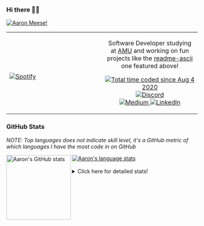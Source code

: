### Hi there 👋🏻
[![Aaron Meese!](https://user-images.githubusercontent.com/17814535/88975338-a2aabf00-d27f-11ea-963f-8a19608716b4.png)](https://github.com/ajmeese7/readme-ascii "README ASCII")

<!-- Modified from project here: https://github.com/novatorem/novatorem -->
<table width="100%"> 
  <tr>
  <td width="50%">
      
&nbsp; <br> [![Spotify](https://ajmeese7.vercel.app/api/spotify)](https://open.spotify.com/user/ajmeese)

  </td>
  <td width="50%">
    <p align="center">
    Software Developer studying at <a href="https://www.amu.apus.edu/">AMU</a> and working on fun 
    projects like the <a href="https://github.com/ajmeese7/readme-ascii">readme-ascii</a> one featured above!
    </p>
    <p align="center">
      <a href="https://wakatime.com/@f726891d-3b02-46cd-9b60-e8c59f9e2b14">
        <img src="https://wakatime.com/badge/user/f726891d-3b02-46cd-9b60-e8c59f9e2b14.svg" alt="Total time coded since Aug 4 2020" title="WakaTime" />
      </a>
      <a href="http://link.aaronmeese.com/discord">
        <img src="https://img.shields.io/badge/discord-ajmeese7%234835-369?style=flat-square&logo=discord&logoColor=white&color=purple" alt="Discord" title="Discord">
      </a>
      <br />
      <a href="https://link.aaronmeese.com/medium">
        <img src="https://img.shields.io/badge/medium-ajmeese7-1DB954?style=flat-square&logo=medium&logoColor=white" alt="Medium" title="Medium">
      </a>
      <a href="https://link.aaronmeese.com/linkedin">
        <img src="https://img.shields.io/badge/linkedIn-aaronmeese-1DB954?style=flat-square&logo=linkedin&logoColor=white&color=blue" alt="LinkedIn" title="LinkedIn">
      </a>
    </p>
  </td>

</table>

[//]: <> (The `&nbsp;` is to have Aphelion take up more space)

### GitHub Stats ###
*NOTE: Top languages does not indicate skill level, it's a GitHub metric of which languages I have the most code in on GitHub*

<a href="https://profile-summary-for-github.com/user/ajmeese7">
  <img align="left" height="170px" src="https://github-readme-stats.vercel.app/api?username=ajmeese7&show_icons=true&line_height=27&count_private=true&include_all_commits=true" alt="Aaron's GitHub stats"/>
  <img src="https://github-readme-stats.vercel.app/api/top-langs/?username=ajmeese7&hide_langs_below=5&layout=compact" alt="Aaron's language stats"/>
</a>

<br />
<br />
<details>
<summary>Click here for detailed stats!</summary>

### :zap: Recent Activity
<!--START_SECTION:activity-->
1. 🗣 Commented on [#1577](https://github.com/spicetify/spicetify-cli/issues/1577) in [spicetify/spicetify-cli](https://github.com/spicetify/spicetify-cli)
2. 🗣 Commented on [#2109](https://github.com/JanDeDobbeleer/oh-my-posh/issues/2109) in [JanDeDobbeleer/oh-my-posh](https://github.com/JanDeDobbeleer/oh-my-posh)
3. ❗️ Opened issue [#2109](https://github.com/JanDeDobbeleer/oh-my-posh/issues/2109) in [JanDeDobbeleer/oh-my-posh](https://github.com/JanDeDobbeleer/oh-my-posh)
4. 🎉 Merged PR [#73](https://github.com/ajmeese7/aaronmeese.com/pull/73) in [ajmeese7/aaronmeese.com](https://github.com/ajmeese7/aaronmeese.com)
5. ❌ Closed PR [#72](https://github.com/ajmeese7/aaronmeese.com/pull/72) in [ajmeese7/aaronmeese.com](https://github.com/ajmeese7/aaronmeese.com)
<!--END_SECTION:activity-->

### 🧐 Waka Stats
<!--START_SECTION:waka-->
![Code Time](http://img.shields.io/badge/Code%20Time-970%20hrs%2035%20mins-blue)

**🐱 My GitHub Data** 

> 🏆 557 Contributions in the Year 2022
 > 
> 📦 357.3 kB Used in GitHub's Storage 
 > 
> 💼 Opted to Hire
 > 
> 📜 71 Public Repositories 
 > 
> 🔑 27 Private Repositories  
 > 
**I'm an Early 🐤** 

```text
🌞 Morning    275 commits    ██████░░░░░░░░░░░░░░░░░░░   24.73% 
🌆 Daytime    413 commits    █████████░░░░░░░░░░░░░░░░   37.14% 
🌃 Evening    411 commits    █████████░░░░░░░░░░░░░░░░   36.96% 
🌙 Night      13 commits     ░░░░░░░░░░░░░░░░░░░░░░░░░   1.17%

```
📅 **I'm Most Productive on Tuesday** 

```text
Monday       125 commits    ██░░░░░░░░░░░░░░░░░░░░░░░   11.24% 
Tuesday      189 commits    ████░░░░░░░░░░░░░░░░░░░░░   17.0% 
Wednesday    142 commits    ███░░░░░░░░░░░░░░░░░░░░░░   12.77% 
Thursday     155 commits    ███░░░░░░░░░░░░░░░░░░░░░░   13.94% 
Friday       129 commits    ███░░░░░░░░░░░░░░░░░░░░░░   11.6% 
Saturday     184 commits    ████░░░░░░░░░░░░░░░░░░░░░   16.55% 
Sunday       188 commits    ████░░░░░░░░░░░░░░░░░░░░░   16.91%

```


📊 **This Week I Spent My Time On** 

```text
⌚︎ Time Zone: America/New_York

💬 Programming Languages: 
Bash                     8 hrs 25 mins       █████████████░░░░░░░░░░░░   52.88% 
Markdown                 2 hrs 4 mins        ███░░░░░░░░░░░░░░░░░░░░░░   13.0% 
CSS                      1 hr 25 mins        ██░░░░░░░░░░░░░░░░░░░░░░░   9.0% 
JavaScript               1 hr 25 mins        ██░░░░░░░░░░░░░░░░░░░░░░░   8.99% 
Other                    57 mins             █░░░░░░░░░░░░░░░░░░░░░░░░   6.04%

🐱‍💻 Projects: 
aaronmeese.com           10 hrs 50 mins      █████████████████░░░░░░░░   68.05% 
nginx                    2 hrs 28 mins       ████░░░░░░░░░░░░░░░░░░░░░   15.53% 
aaronmeese.dev           1 hr 47 mins        ██░░░░░░░░░░░░░░░░░░░░░░░   11.22% 
vault                    32 mins             ░░░░░░░░░░░░░░░░░░░░░░░░░   3.43% 
karameese.com            14 mins             ░░░░░░░░░░░░░░░░░░░░░░░░░   1.53%

```

**I Mostly Code in JavaScript** 

```text
JavaScript               32 repos            ████████████░░░░░░░░░░░░░   50.0% 
HTML                     9 repos             ███░░░░░░░░░░░░░░░░░░░░░░   14.06% 
Python                   5 repos             ██░░░░░░░░░░░░░░░░░░░░░░░   7.81% 
Java                     4 repos             █░░░░░░░░░░░░░░░░░░░░░░░░   6.25% 
CSS                      3 repos             █░░░░░░░░░░░░░░░░░░░░░░░░   4.69%

```



 Last Updated on 21/04/2022 00:07:14 UTC
<!--END_SECTION:waka-->
</details>
